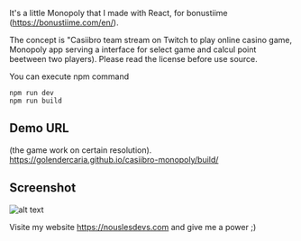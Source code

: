 It's a little Monopoly that I made with React, for bonustiime (https://bonustiime.com/en/).

The concept is "Casiibro team stream on Twitch to play online casino game, Monopoly app serving a interface for select game and calcul point beetween two players). Please read the license before use source.

You can execute npm command 
```
npm run dev
npm run build
```

## Demo URL
(the game work on certain resolution).\
https://golendercaria.github.io/casiibro-monopoly/build/

## Screenshot
![alt text](https://golendercaria.github.io/casiibro-monopoly/screenshot.jpg)

Visite my website https://nouslesdevs.com and give me a power ;)
